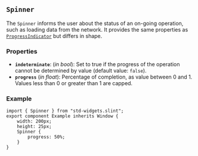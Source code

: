 <!-- Copyright © SixtyFPS GmbH <info@slint.dev> ; SPDX-License-Identifier: MIT -->

## `Spinner`

The `Spinner` informs the user about the status of an on-going operation, such as loading data from the network. It provides the same properties as
[`ProgressIndicator`](./progressindicator.md) but differs in shape.

### Properties

-   **`indeterminate`**: (_in_ _bool_): Set to true if the progress of the operation cannot be determined by value (default value: `false`).
-   **`progress`** (_in_ _float_): Percentage of completion, as value between 0 and 1. Values less than 0 or greater than 1 are capped.

### Example

```slint
import { Spinner } from "std-widgets.slint";
export component Example inherits Window {
    width: 200px;
    height: 25px;
    Spinner {
        progress: 50%;
    }
}
```
